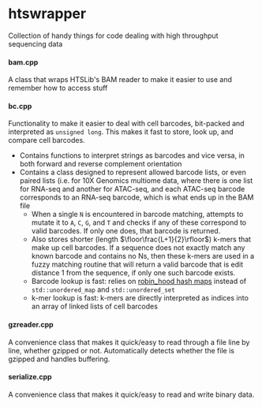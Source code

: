 # htswrapper
Collection of handy things for code dealing with high throughput sequencing data

#### bam.cpp
A class that wraps HTSLib's BAM reader to make it easier to use and remember how to access stuff

#### bc.cpp 
Functionality to make it easier to deal with cell barcodes, bit-packed and interpreted as `unsigned long`. This makes it fast to store, look up, and compare cell barcodes. 
*  Contains functions to interpret strings as barcodes and vice versa, in both forward and reverse complement orientation
*  Contains a class designed to represent allowed barcode lists, or even paired lists (i.e. for 10X Genomics multiome data, where there is one list for RNA-seq and another for ATAC-seq, and each ATAC-seq barcode corresponds to an RNA-seq barcode, which is what ends up in the BAM file
    * When a single `N` is encountered in barcode matching, attempts to mutate it to `A`, `C`, `G`, and `T` and checks if any of these correspond to valid barcodes. If only one does, that barcode is returned.
    * Also stores shorter (length $\floor\frac{L+1}{2}\rfloor$) k-mers that make up cell barcodes. If a sequence does not exactly match any known barcode and contains no Ns, then these k-mers are used in a fuzzy matching routine that will return a valid barcode that is edit distance 1 from the sequence, if only one such barcode exists.
    * Barcode lookup is fast: relies on [robin_hood hash maps](https://github.com/martinus/robin-hood-hashing) instead of `std::unordered_map` and `std::unordered_set`
    * k-mer lookup is fast: k-mers are directly interpreted as indices into an array of linked lists of cell barcodes

#### gzreader.cpp
A convenience class that makes it quick/easy to read through a file line by line, whether gzipped or not. Automatically detects whether the file is gzipped and handles buffering.

#### serialize.cpp
A convenience class that makes it quick/easy to read and write binary data.
